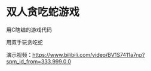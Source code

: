 # 双人贪吃蛇游戏


用C瞎编的游戏代码


用双手玩贪吃蛇


演示视频：https://www.bilibili.com/video/BV1S7411a7np?spm_id_from=333.999.0.0

